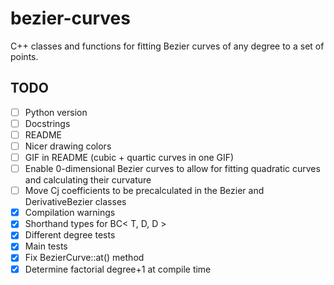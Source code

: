 # bezier-curves
C++ classes and functions for fitting Bezier curves of any degree to a set of points.

## TODO
- [ ] Python version
- [ ] Docstrings
- [ ] README
- [ ] Nicer drawing colors
- [ ] GIF in README (cubic + quartic curves in one GIF)
- [ ] Enable 0-dimensional Bezier curves to allow for fitting quadratic curves and calculating their curvature
- [ ] Move Cj coefficients to be precalculated in the Bezier and DerivativeBezier classes
- [X] Compilation warnings
- [X] Shorthand types for BC< T, D, D >
- [X] Different degree tests
- [X] Main tests
- [X] Fix BezierCurve::at() method
- [X] Determine factorial degree+1 at compile time